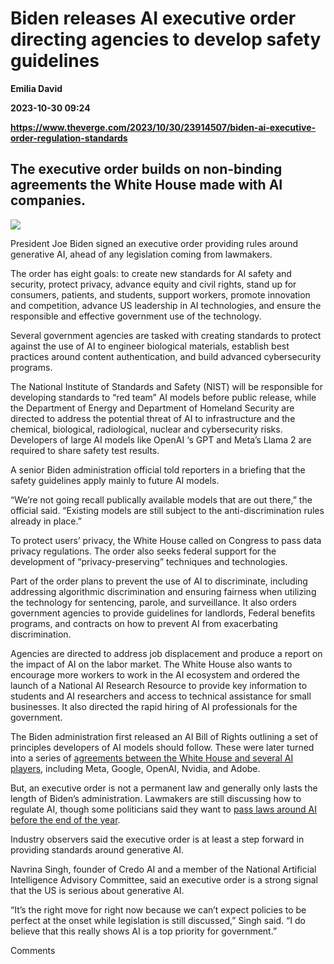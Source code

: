 # Biden releases AI executive order directing agencies to develop safety guidelines
**Emilia David**

**2023-10-30 09:24**

**https://www.theverge.com/2023/10/30/23914507/biden-ai-executive-order-regulation-standards**

The executive order builds on non-binding agreements the White House made with AI companies.
--------------------------------------------------------------------------------------------

![](https://cdn.vox-cdn.com/thumbor/gapqdOPrQE7L6x3iMxFcfg-6SjI=/0x0:2040x1360/1200x628/filters:focal(1020x680:1021x681)/cdn.vox-cdn.com/uploads/chorus_asset/file/13292779/acastro_181017_1777_brain_ai_0002.jpg)

President Joe Biden signed an executive order providing rules around generative AI, ahead of any legislation coming from lawmakers.

The order has eight goals: to create new standards for AI safety and security, protect privacy, advance equity and civil rights, stand up for consumers, patients, and students, support workers, promote innovation and competition, advance US leadership in AI technologies, and ensure the responsible and effective government use of the technology.

Several government agencies are tasked with creating standards to protect against the use of AI to engineer biological materials, establish best practices around content authentication, and build advanced cybersecurity programs.

The National Institute of Standards and Safety (NIST) will be responsible for developing standards to “red team” AI models before public release, while the Department of Energy and Department of Homeland Security are directed to address the potential threat of AI to infrastructure and the chemical, biological, radiological, nuclear and cybersecurity risks. Developers of large AI models like OpenAI ‘s GPT and Meta’s Llama 2 are required to share safety test results.

A senior Biden administration official told reporters in a briefing that the safety guidelines apply mainly to future AI models.

“We’re not going recall publically available models that are out there,” the official said. “Existing models are still subject to the anti-discrimination rules already in place.”

To protect users’ privacy, the White House called on Congress to pass data privacy regulations. The order also seeks federal support for the development of “privacy-preserving” techniques and technologies.

Part of the order plans to prevent the use of AI to discriminate, including addressing algorithmic discrimination and ensuring fairness when utilizing the technology for sentencing, parole, and surveillance. It also orders government agencies to provide guidelines for landlords, Federal benefits programs, and contracts on how to prevent AI from exacerbating discrimination.

Agencies are directed to address job displacement and produce a report on the impact of AI on the labor market. The White House also wants to encourage more workers to work in the AI ecosystem and ordered the launch of a National AI Research Resource to provide key information to students and AI researchers and access to technical assistance for small businesses. It also directed the rapid hiring of AI professionals for the government.

The Biden administration first released an AI Bill of Rights outlining a set of principles developers of AI models should follow. These were later turned into a series of [agreements between the White House and several AI players](https://www.theverge.com/2023/9/12/23870092/nvidia-ibm-adobe-white-house-ai-agreement-nonbinding), including Meta, Google, OpenAI, Nvidia, and Adobe.

But, an executive order is not a permanent law and generally only lasts the length of Biden’s administration. Lawmakers are still discussing how to regulate AI, though some politicians said they want to [pass laws around AI before the end of the year](https://www.theverge.com/2023/9/12/23870432/sen-blumenthal-hopes-to-pass-ai-legislation-by-years-end).

Industry observers said the executive order is at least a step forward in providing standards around generative AI.

Navrina Singh, founder of Credo AI and a member of the National Artificial Intelligence Advisory Committee, said an executive order is a strong signal that the US is serious about generative AI.

“It’s the right move for right now because we can’t expect policies to be perfect at the onset while legislation is still discussed,” Singh said. “I do believe that this really shows AI is a top priority for government.”

Comments